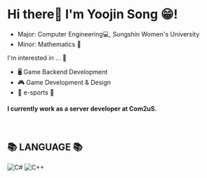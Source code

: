 # Hi there👋 I'm Yoojin Song 😁!
- Major: Computer Engineering💻, Sungshin Women's University
- Minor: Mathematics 📐

I'm interested in ... 💭
- 🖥 Game Backend Development 
- 🎮 Game Development & Design 
- 🖤 e-sports 💛

#### I currently work as a server developer at Com2uS. 
  
<br> 
<div align=left><h2>📚 LANGUAGE 📚</h2></div>

  <div align=left> 
  
  ![C#](https://img.shields.io/badge/c%23-%23239120.svg?style=for-the-badge&logo=c-sharp&logoColor=white)
  ![C++](http://img.shields.io/badge/-C++-00599c?style=for-the-badge&logo=C%2B%2B&logoColor=white)
  
  </div>

</div>
